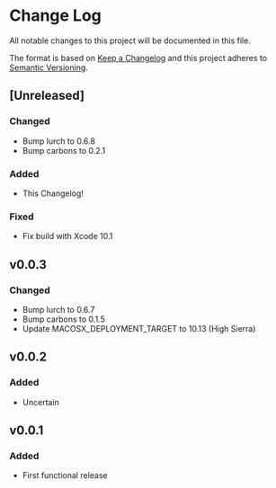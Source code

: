 # Change Log

All notable changes to this project will be documented in this file.

The format is based on [Keep a Changelog](http://keepachangelog.com/en/1.0.0/)
and this project adheres to [Semantic
Versioning](http://semver.org/spec/v2.0.0.html).

## [Unreleased]
### Changed
- Bump lurch to 0.6.8
- Bump carbons to 0.2.1

### Added
- This Changelog!

### Fixed
- Fix build with Xcode 10.1


## v0.0.3

### Changed
- Bump lurch to 0.6.7
- Bump carbons to 0.1.5
- Update MACOSX_DEPLOYMENT_TARGET to 10.13 (High Sierra)


## v0.0.2

### Added
- Uncertain


## v0.0.1

### Added
- First functional release
